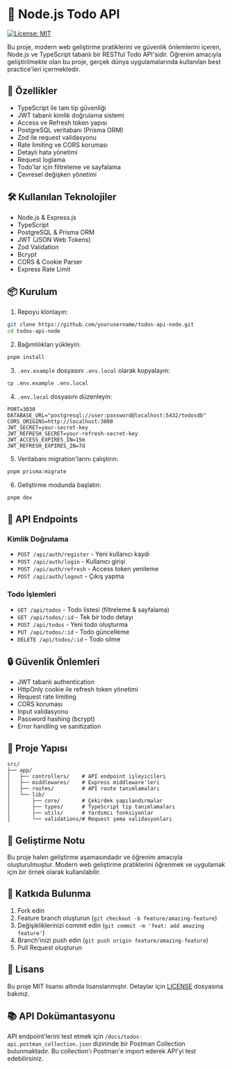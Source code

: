 # 🚀 Node.js Todo API

[![License: MIT](https://img.shields.io/badge/License-MIT-yellow.svg)](https://opensource.org/licenses/MIT)

Bu proje, modern web geliştirme pratiklerini ve güvenlik önlemlerini içeren, Node.js ve TypeScript tabanlı bir RESTful Todo API'sidir. Öğrenim amacıyla geliştirilmekte olan bu proje, gerçek dünya uygulamalarında kullanılan best practice'leri içermektedir.

## 💫 Özellikler

- TypeScript ile tam tip güvenliği
- JWT tabanlı kimlik doğrulama sistemi
- Access ve Refresh token yapısı
- PostgreSQL veritabanı (Prisma ORM)
- Zod ile request validasyonu
- Rate limiting ve CORS koruması
- Detaylı hata yönetimi
- Request loglama
- Todo'lar için filtreleme ve sayfalama
- Çevresel değişken yönetimi

## 🛠️ Kullanılan Teknolojiler

- Node.js & Express.js
- TypeScript
- PostgreSQL & Prisma ORM
- JWT (JSON Web Tokens)
- Zod Validation
- Bcrypt
- CORS & Cookie Parser
- Express Rate Limit

## 📦 Kurulum

1. Repoyu klonlayın:

```bash
git clone https://github.com/yourusername/todos-api-node.git
cd todos-api-node
```

2. Bağımlılıkları yükleyin:

```bash
pnpm install
```

3. `.env.example` dosyasını `.env.local` olarak kopyalayın:

```bash
cp .env.example .env.local
```

4. `.env.local` dosyasını düzenleyin:

```env
PORT=3030
DATABASE_URL="postgresql://user:password@localhost:5432/todosdb"
CORS_ORIGINS=http://localhost:3000
JWT_SECRET=your-secret-key
JWT_REFRESH_SECRET=your-refresh-secret-key
JWT_ACCESS_EXPIRES_IN=15m
JWT_REFRESH_EXPIRES_IN=7d
```

5. Veritabanı migration'larını çalıştırın:

```bash
pnpm prisma:migrate
```

6. Geliştirme modunda başlatın:

```bash
pnpm dev
```

## 🔑 API Endpoints

### Kimlik Doğrulama

- `POST /api/auth/register` - Yeni kullanıcı kaydı
- `POST /api/auth/login` - Kullanıcı girişi
- `POST /api/auth/refresh` - Access token yenileme
- `POST /api/auth/logout` - Çıkış yapma

### Todo İşlemleri

- `GET /api/todos` - Todo listesi (filtreleme & sayfalama)
- `GET /api/todos/:id` - Tek bir todo detayı
- `POST /api/todos` - Yeni todo oluşturma
- `PUT /api/todos/:id` - Todo güncelleme
- `DELETE /api/todos/:id` - Todo silme

## 🔒 Güvenlik Önlemleri

- JWT tabanlı authentication
- HttpOnly cookie ile refresh token yönetimi
- Request rate limiting
- CORS koruması
- Input validasyonu
- Password hashing (bcrypt)
- Error handling ve sanitization

## 🧪 Proje Yapısı

```
src/
├── app/
│   ├── controllers/    # API endpoint işleyicileri
│   ├── middlewares/    # Express middleware'leri
│   ├── routes/         # API route tanımlamaları
│   └── lib/
│       ├── core/       # Çekirdek yapılandırmalar
│       ├── types/      # TypeScript tip tanımlamaları
│       ├── utils/      # Yardımcı fonksiyonlar
│       └── validations/# Request şema validasyonları
```

## 📝 Geliştirme Notu

Bu proje halen geliştirme aşamasındadır ve öğrenim amacıyla oluşturulmuştur. Modern web geliştirme pratiklerini öğrenmek ve uygulamak için bir örnek olarak kullanılabilir.

## 🤝 Katkıda Bulunma

1. Fork edin
2. Feature branch oluşturun (`git checkout -b feature/amazing-feature`)
3. Değişikliklerinizi commit edin (`git commit -m 'feat: add amazing feature'`)
4. Branch'inizi push edin (`git push origin feature/amazing-feature`)
5. Pull Request oluşturun

## 📄 Lisans

Bu proje MIT lisansı altında lisanslanmıştır. Detaylar için [LICENSE](LICENSE) dosyasına bakınız.

## 📚 API Dokümantasyonu

API endpoint'lerini test etmek için `/docs/todos-api.postman_collection.json` dizininde bir Postman Collection bulunmaktadır. Bu collection'ı Postman'e import ederek API'yi test edebilirsiniz.
